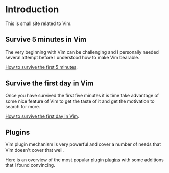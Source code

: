 # Introduction

This is small site related to Vim.

## Survive 5 minutes in Vim

The very beginning with Vim can be challenging and I personally needed several attempt before I understood how to make Vim bearable.

[How to survive the first 5 minutes](first5minutes.md).


## Survive the first day in Vim

Once you have survived the first five minutes it is time take advantage of some nice feature of Vim to get the taste of it and get the motivation to search for more.

[How to survive the first day in Vim](firstday.md).


## Plugins

Vim plugin mechanism is very powerful and cover a number of needs that Vim doesn't cover that well.

Here is an overview of the most popular plugin [plugins](plugins.md) with some additions that I found convincing.
